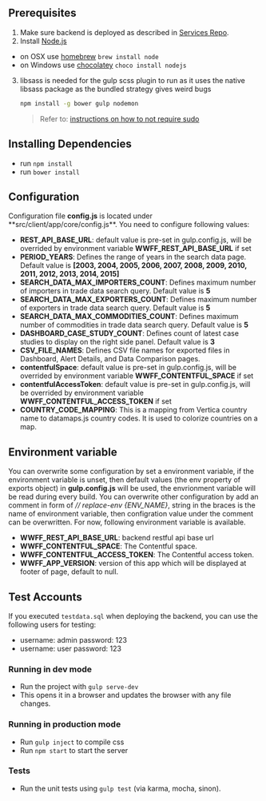 ## Prerequisites
1. Make sure backend is deployed as described in [Services Repo](https://github.com/topcoderinc/HP-LP-WWF-Detect-IT-Services).
2. Install [Node.js](http://nodejs.org)
 - on OSX use [homebrew](http://brew.sh) `brew install node`
 - on Windows use [chocolatey](https://chocolatey.org/) `choco install nodejs`

3. libsass is needed for the gulp scss plugin to run as it uses the native libsass package as the bundled strategy gives weird bugs

    ```bash
    npm install -g bower gulp nodemon
    ```

    >Refer to: [instructions on how to not require sudo](https://github.com/sindresorhus/guides/blob/master/npm-global-without-sudo.md)

## Installing Dependencies
- run `npm install`
- run `bower install`

## Configuration
Configuration file **config.js** is located under **src/client/app/core/config.js\**. You need to configure following values:

- **REST\_API\_BASE\_URL**: default value is pre-set in gulp.config.js, will be overrided by environment variable **WWFF_REST_API_BASE_URL** if set
- **PERIOD\_YEARS**: Defines the range of years in the search data page. Default value is **[2003, 2004, 2005, 2006, 2007, 2008, 2009, 2010, 2011, 2012, 2013, 2014, 2015]**
- **SEARCH\_DATA\_MAX\_IMPORTERS\_COUNT**: Defines maximum number of importers in trade data search query. Default value is **5**
- **SEARCH\_DATA\_MAX\_EXPORTERS\_COUNT**: Defines maximum number of exporters in trade data search query. Default value is **5**
- **SEARCH\_DATA\_MAX\_COMMODITIES\_COUNT**: Defines maximum number of commodities in trade data search query. Default value is **5**
- **DASHBOARD\_CASE\_STUDY\_COUNT**: Defines count of latest case studies to display on the right side panel. Default value is **3**
- **CSV\_FILE\_NAMES**: Defines CSV file names for exported files in Dashboard, Alert Details, and Data Comparison pages.
- **contentfulSpace**: default value is pre-set in gulp.config.js, will be overrided by environment variable **WWFF_CONTENTFUL_SPACE** if set
- **contentfulAccessToken**: default value is pre-set in gulp.config.js, will be overrided by environment variable **WWFF_CONTENTFUL_ACCESS_TOKEN** if set
- **COUNTRY\_CODE\_MAPPING**: This is a mapping from Vertica country name to datamaps.js country codes. It is used to colorize countries on a map.

## Environment variable
You can overwrite some configuration by set a environment variable, if the environment variable is unset, then default values (the env property of exports object) in **gulp.config.js** will be used, the envrionment variable will be read during every build. You can overwrite other configuration by add an comment in form of *// replace-env {ENV_NAME}*, string in the braces is the name of environment variable, then configration value under the comment can be overwritten. For now, following environment variable is available.

- **WWFF_REST_API_BASE_URL**: backend restful api base url
- **WWFF_CONTENTFUL_SPACE**: The Contentful space.
- **WWFF_CONTENTFUL_ACCESS_TOKEN**: The Contentful access token.
- **WWFF_APP_VERSION**: version of this app which will be displayed at footer of page, default to null.

## Test Accounts
If you executed `testdata.sql` when deploying the backend, you can use the following users for testing:
- username: admin password: 123
- username: user password: 123

### Running in dev mode
- Run the project with `gulp serve-dev`
- This opens it in a browser and updates the browser with any file changes.

### Running in production mode
- Run `gulp inject` to compile css
- Run `npm start` to start the server

### Tests
- Run the unit tests using `gulp test` (via karma, mocha, sinon).
